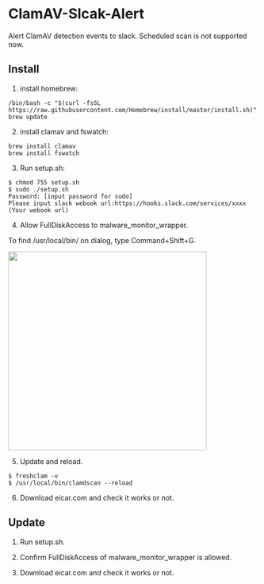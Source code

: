 # ClamAV-Slcak-Alert
Alert ClamAV detection events to slack. Scheduled scan is not supported now.

## Install

1. install homebrew:

```
/bin/bash -c "$(curl -fsSL https://raw.githubusercontent.com/Homebrew/install/master/install.sh)"
brew update
```

2. install clamav and fswatch:

```
brew install clamav
brew install fswatch
```

3. Run setup.sh:

```
$ chmod 755 setup.sh
$ sudo ./setup.sh
Password: [input password for sudo]
Please input slack webook url:https://hooks.slack.com/services/xxxx (Your webook url)
```

4. Allow FullDiskAccess to malware_monitor_wrapper.

To find /usr/local/bin/ on dialog, type Command+Shift+G.

<img src="https://user-images.githubusercontent.com/7601382/78830555-1c921080-7a23-11ea-85c6-fabcc0e6c21c.png" width=400>

5. Update and reload.

```
$ freshclam -v
$ /usr/local/bin/clamdscan --reload
```

6. Download eicar.com and check it works or not.

## Update

1. Run setup.sh.

2. Confirm FullDiskAccess of malware_monitor_wrapper is allowed.

3. Download eicar.com and check it works or not.
